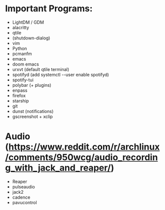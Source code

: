 # Important Programs:
  - LightDM / GDM
  - alacritty
  - qtile
  - (shutdown-dialog)
  - vim
  - Python
  - pcmanfm
  - emacs
  - doom emacs
  - urxvt (default qtile terminal)
  - spotifyd (add systemctl --user enable spotifyd)
  - spotify-tui
  - polybar (+ plugins)
  - enpass
  - firefox
  - starship
  - git
  - dunst (notifications)
  - gscreenshot + xclip

# Audio (https://www.reddit.com/r/archlinux/comments/950wcg/audio_recording_with_jack_and_reaper/)
  - Reaper
  - pulseaudio
  - jack2
  - cadence
  - pavucontrol

